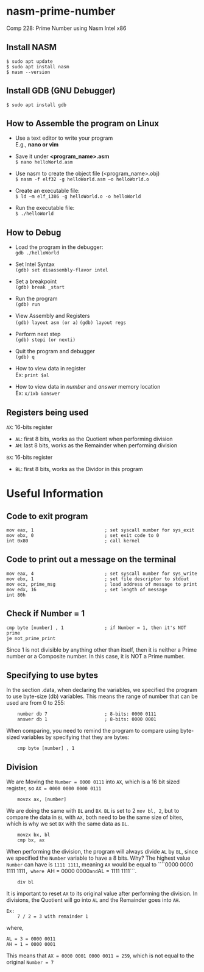 # nasm-prime-number
Comp 228: Prime Number using Nasm Intel x86

## Install NASM
```$ sudo apt update``` <br> 
```$ sudo apt install nasm``` <br> 
```$ nasm --version```

## Install GDB (GNU Debugger)
```$ sudo apt install gdb```

## How to Assemble the program on Linux
- Use a text editor to write your program <br>
        E.g., **nano or vim**

- Save it under **<program_name>.asm** <br>
    ```$ nano helloWorld.asm```
 
- Use nasm to create the object file (<program_name>.obj) <br>
    ```$ nasm -f elf32 -g helloWorld.asm –o helloWorld.o```

- Create an executable file: <br>
    ```$ ld –m elf_i386 -g helloWorld.o -o helloWorld```

- Run the executable file: <br>
    ```$ ./helloWorld```

## How to Debug

- Load the program in the debugger: <br> 
    ```gdb ./helloWorld```

- Set Intel Syntax <br> 
    ```(gdb) set disassembly-flavor intel```

- Set a breakpoint <br> 
    ```(gdb) break _start```

- Run the program <br> 
    ```(gdb) run```

- View Assembly and Registers <br> 
    ```(gdb) layout asm (or a)```
    ```(gdb) layout regs```

- Perform next step <br> 
    ```(gdb) stepi (or nexti)```

- Quit the program and debugger <br> 
    ```(gdb) q```

- How to view data in register <br>
    Ex: ```print $al```

- How to view data in *number* and *answer* memory location <br> 
    Ex: ```x/1xb &answer```

## Registers being used

```AX```: 16-bits register <br>
- ```AL```: first 8 bits, works as the Quotient when performing division
- ```AH```: last 8 bits, works as the Remainder when performing division

```BX```: 16-bits register <br>
- ```BL```: first 8 bits, works as the Dividor in this program


# Useful Information

## Code to exit program
```
mov eax, 1                          ; set syscall number for sys_exit 
mov ebx, 0                          ; set exit code to 0
int 0x80                            ; call kernel
```
## Code to print out a message on the terminal
```
mov eax, 4                          ; set syscall number for sys_write
mov ebx, 1                          ; set file descriptor to stdout
mov ecx, prime_msg                  ; load address of message to print 
mov edx, 16                         ; set length of message 
int 80h
```
## Check if Number = 1
```
cmp byte [number] , 1               ; if Number = 1, then it's NOT prime
je not_prime_print
```
Since 1 is not divisible by anything other than itself, then it is neither a Prime number or a Composite number. In this case, it is NOT a Prime number.

## Specifying to use bytes
In the section .data, when declaring the variables, we specified the program to use byte-size (db) variables. This means the range of number that can be used are from 0 to 255:
```
    number db 7                     ; 8-bits: 0000 0111 
    answer db 1                     ; 8-bits: 0000 0001
```
When comparing, you need to remind the program to compare using byte-sized variables by specifying that they are bytes:
```
    cmp byte [number] , 1
```

## Division
We are Moving the ```Number = 0000 0111``` into ```AX```, which is a 16 bit sized register, so ```AX = 0000 0000 0000 0111```
```
    movzx ax, [number]
```
We are doing the same with ```BL``` and ```BX```. ```BL``` is set to 2  ```mov bl, 2```, but to compare the data in ```BL```  with ```AX```, both need to be the same size of bites, which is why we set ```BX``` with the same data as ```BL```.
```
    movzx bx, bl
    cmp bx, ax
```

When performing the division, the program will always divide ```AL``` by ```BL```, since we specified the ```Number``` variable to have a 8 bits.
Why? The highest value ```Number``` can have is ```1111 1111```, meaning ```AX``` would be equal to ````0000 0000 1111 1111```, where ```AH = 0000 0000``` and ```AL = 1111 1111```.
```
    div bl
```
It is important to reset ```AX``` to its original value after performing the division. In divisions, the Quotient will go into ```AL``` and the Remainder goes into ```AH```.
```
Ex:
    7 / 2 = 3 with remainder 1
```
where,
```
AL = 3 = 0000 0011
AH = 1 = 0000 0001
```
This means that ```AX = 0000 0001 0000 0011 = 259```, which is not equal to the original ```Number = 7```
